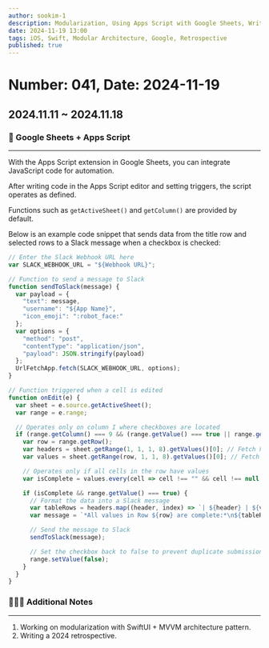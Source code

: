 ```yaml
---
author: sookim-1
description: Modularization, Using Apps Script with Google Sheets, Writing a 2024 Retrospective
date: 2024-11-19 13:00
tags: iOS, Swift, Modular Architecture, Google, Retrospective
published: true
---
```

# Number: 041, Date: 2024-11-19
## 2024.11.11 ~ 2024.11.18
### 🤖 Google Sheets + Apps Script

---

With the Apps Script extension in Google Sheets, you can integrate JavaScript code for automation.

After writing code in the Apps Script editor and setting triggers, the script operates as defined.

Functions such as `getActiveSheet()` and `getColumn()` are provided by default.

Below is an example code snippet that sends data from the title row and selected rows to a Slack message when a checkbox is checked:

```javascript
// Enter the Slack Webhook URL here
var SLACK_WEBHOOK_URL = "${Webhook URL}";

// Function to send a message to Slack
function sendToSlack(message) {
  var payload = {
    "text": message,
    "username": "${App Name}",
    "icon_emoji": ":robot_face:"
  };
  var options = {
    "method": "post",
    "contentType": "application/json",
    "payload": JSON.stringify(payload)
  };
  UrlFetchApp.fetch(SLACK_WEBHOOK_URL, options);
}

// Function triggered when a cell is edited
function onEdit(e) {
  var sheet = e.source.getActiveSheet();
  var range = e.range;

  // Operates only on column I where checkboxes are located
  if (range.getColumn() === 9 && (range.getValue() === true || range.getValue() === false)) {
    var row = range.getRow();
    var headers = sheet.getRange(1, 1, 1, 8).getValues()[0]; // Fetch headers from A1:H1
    var values = sheet.getRange(row, 1, 1, 8).getValues()[0]; // Fetch A:H values of the selected row

    // Operates only if all cells in the row have values
    var isComplete = values.every(cell => cell !== "" && cell !== null && cell !== undefined);

    if (isComplete && range.getValue() === true) {
      // Format the data into a Slack message
      var tableRows = headers.map((header, index) => `| ${header} | ${values[index]} |`).join("\n");
      var message = `*All values in Row ${row} are complete:*\n${tableRows}`;

      // Send the message to Slack
      sendToSlack(message);

      // Set the checkbox back to false to prevent duplicate submissions
      range.setValue(false);
    }
  }
}
```

### 🙋🏻‍♂️ Additional Notes

---

1. Working on modularization with SwiftUI + MVVM architecture pattern.
2. Writing a 2024 retrospective.
